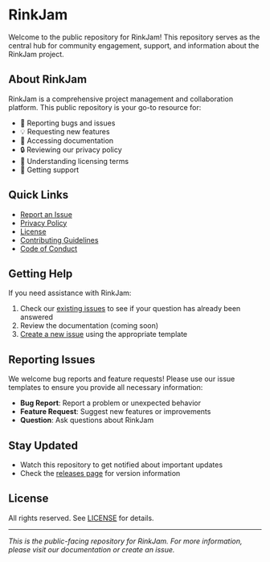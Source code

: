 # RinkJam

Welcome to the public repository for RinkJam! This repository serves as the central hub for community engagement, support, and information about the RinkJam project.

## About RinkJam

RinkJam is a comprehensive project management and collaboration platform. This public repository is your go-to resource for:

- 🐛 Reporting bugs and issues
- 💡 Requesting new features
- 📖 Accessing documentation
- 🔒 Reviewing our privacy policy
- 📜 Understanding licensing terms
- 💬 Getting support

## Quick Links

- [Report an Issue](../../issues/new/choose)
- [Privacy Policy](PRIVACY.md)
- [License](LICENSE)
- [Contributing Guidelines](CONTRIBUTING.md)
- [Code of Conduct](CODE_OF_CONDUCT.md)

## Getting Help

If you need assistance with RinkJam:

1. Check our [existing issues](../../issues) to see if your question has already been answered
2. Review the documentation (coming soon)
3. [Create a new issue](../../issues/new/choose) using the appropriate template

## Reporting Issues

We welcome bug reports and feature requests! Please use our issue templates to ensure you provide all necessary information:

- **Bug Report**: Report a problem or unexpected behavior
- **Feature Request**: Suggest new features or improvements
- **Question**: Ask questions about RinkJam

## Stay Updated

- Watch this repository to get notified about important updates
- Check the [releases page](../../releases) for version information

## License

All rights reserved. See [LICENSE](LICENSE) for details.

---

*This is the public-facing repository for RinkJam. For more information, please visit our documentation or create an issue.*
